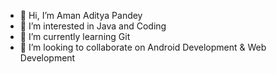 - 👋 Hi, I’m Aman Aditya Pandey
- 👀 I’m interested in Java and Coding
- 🌱 I’m currently learning Git
- 💞️ I’m looking to collaborate on Android Development & Web Development

<!---
AAP-33/AAP-33 is a ✨ special ✨ repository because its `README.md` (this file) appears on your GitHub profile.
You can click the Preview link to take a look at your changes.
--->
